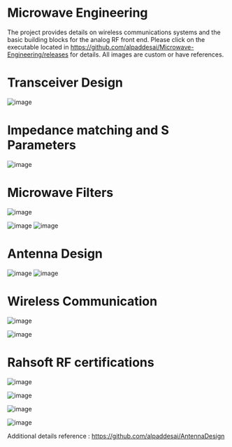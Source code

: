 # Microwave Engineering

The project provides details on wireless communications systems and the basic building blocks for the analog RF front end.  Please click on the executable located in https://github.com/alpaddesai/Microwave-Engineering/releases for details.  All images are custom or have references.

# Transceiver Design
![image](MainWindow.png)

# Impedance matching and S Parameters
![image](Sparameter.jpg)

# Microwave Filters
![image](DesigningFilters.png)

![image](Microwave_Filters_ADS.png)
![image](MicrowaveFilterDesign.jpg)

# Antenna Design
![image](AntennaPatch.jpg)
![image](ModifiedAntennaPatch.jpg)

# Wireless Communication
![image](WirelesssCommunications.png)

![image](Testing.png)

# Rahsoft RF certifications

![image](RahsoftADScertificate.jpg)

![image](RFMicrowaveTransmissionTheory.png)

![image](RFFundamentalsConcepts.png)

![image](RFDesignTheory.png)

Additional details reference : https://github.com/alpaddesai/AntennaDesign
